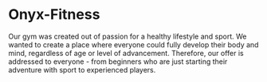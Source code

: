 # Onyx-Fitness
Our gym was created out of passion for a healthy lifestyle and sport. We wanted to create a place where everyone could fully develop their body and mind, regardless of age or level of advancement. Therefore, our offer is addressed to everyone - from beginners who are just starting their adventure with sport to experienced players.
